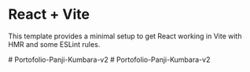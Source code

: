 # React + Vite

This template provides a minimal setup to get React working in Vite with HMR and some ESLint rules.

#   P o r t o f o l i o - P a n j i - K u m b a r a - v 2  
 #   P o r t o f o l i o - P a n j i - K u m b a r a - v 2  
 